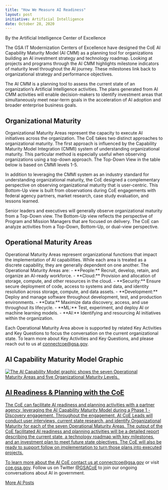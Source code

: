 ```yaml
---
title: "How We Measure AI Readiness"
layout: post
initiative: Artificial Intelligence
date: October 28, 2020
---
```

By the Artificial Intelligence Center of Excellence

The GSA IT Modernization Centers of Excellence have designed the CoE AI Capability Maturity Model (AI CMM) as a planning tool for organizations building an AI investment strategy and technology roadmap. Looking at projects and programs through the AI CMM highlights milestone indicators of maturity level throughout the AI journey. These milestones link back to organizational strategy and performance objectives.

The AI CMM is a planning tool to assess the current state of an organization’s Artificial Intelligence activities. The plans generated from AI CMM activities will enable decision-makers to identify investment areas that simultaneously meet near-term goals in the acceleration of AI adoption and broader enterprise business goals. 

<h2>Organizational Maturity</h2>
Organizational Maturity Areas represent the capacity to execute AI initiatives across the organization. The CoE takes two distinct approaches to organizational maturity. The first approach is influenced by the Capability Maturity Model Integration (CMMI) system of understanding organizational maturity. This particular method is especially useful when observing organizations using a top-down approach. The Top-Down View in the table below is based on CMMI levels 1-5.

In addition to leveraging the CMMI system as an industry standard for understanding organizational maturity, the CoE designed a complementary perspective on observing organizational maturity that is user-centric. This Bottom-Up view is built from observations during CoE engagements with federal agency partners, market research, case study evaluation, and lessons learned. 

Senior leaders and executives will generally observe organizational maturity from a Top-Down view. The Bottom-Up view reflects the perspective of Program and Mission Managers that are focused on delivery. The CoE can analyze activities from a Top-Down, Bottom-Up, or dual-view perspective.

<h2>Operational Maturity Areas</h2>
Operational Maturity Areas represent organizational functions that impact the implementation of AI capabilities. While each area is treated as a discrete capability, they are generally dependent on one another. The Operational Maturity Areas are:
- **People:** Recruit, develop, retain, and organize an AI-ready workforce.
- **Cloud:** Provision and allocation of storage, compute, and other resources in the cloud.
- **Security:** Ensure secure deployment of code, access to systems and data, and identity  resolution across storage, compute, and data assets.
- **Development:** Deploy and manage software throughout development, test, and production environments.
- **Data:** Maximize data discovery, access, and use throughout its  lifecycle.
- **ML:** Test, experiment, and deploy AI or machine learning models.
- **AI:**  Identifying and resourcing AI initiatives within the organization.

Each Operational Maturity Area above is supported by related Key Activities and Key Questions to focus the conversation on the current organizational state. To learn more about Key Activities and  Key Questions, and please reach out to us at <a href="mailto:connectcoe@gsa.gov">connectcoe@gsa.gov</a>. 

<h2>AI Capability Maturity Model Graphic</h2>
<a href="{{site.baseurl}}/images/AI/AI CMM.jpg" target="_blank" rel="noopener noreferrer">
<img src="{{site.baseurl}}/images/AI/AI CMM.jpg" alt="The AI Capability Model graphic shows the seven Operational Maturity Areas and five Organizational Maturity Levels. ">

<h2>AI Readiness & Planning with the CoE</h2>
The CoE can facilitate AI readiness and planning activities with a partner agency, leveraging the AI Capability Maturity Model during a Phase 1 - Discovery engagement. Throughout the engagement, AI CoE Leads will conduct user interviews, current state research, and identify Organizational Maturity for each of the seven Operational Maturity Areas. The output of the CoE facilitated AI readiness and planning activities will be a detailed report describing the current state, a technology roadmap with key milestones, and an investment plan to meet future state objectives. The CoE will also be ready to support follow on implementation to turn those plans into executed projects.

To learn more about the AI CoE contact us at <a href="mailto:connectcoe@gsa.gov">connectcoe@gsa.gov</a> or visit <a href="https://coe.gsa.gov/">coe.gsa.gov</a>. Follow us on Twitter <a href="https://twitter.com/GSACoE">@GSACoE</a> to join our ongoing conversations about AI in government.

<a href="{{site.baseurl}}/coe/artificial-intelligence.html#coe-updates" class="usa-button">More AI Posts</a>
